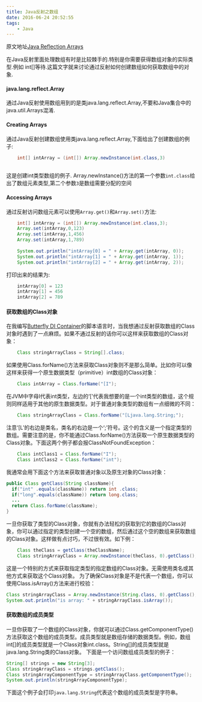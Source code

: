 ```yaml
---
title: Java反射之数组
date: 2016-06-24 20:52:55
tags:
    - Java
---
```

原文地址[Java Reflection Arrays](http://tutorials.jenkov.com/java-reflection/arrays.html)

在Java反射里面处理数组有时是比较棘手的.特别是你需要获得数组对象的实际类型.例如 int[]等待.这篇文字就来讨论通过反射如何创建数组如何获取数组中的对象.

#### java.lang.reflect.Array

通过Java反射使用数组用到的是类java.lang.reflect.Array,不要和Java集合中的java.util.Arrays混淆.

#### Creating Arrays

通过Java反射创建数组使用类java.lang.reflect.Array,下面给出了创建数组的例子:

```java
    int[] intArray = (int[]) Array.newInstance(int.class,3)
    
```

这是创建int类型数组的例子. Array.newInstance()方法的第一个参数`int.class`给出了数组元素类型,第二个参数`3`是数组需要分配的空间

#### Accessing Arrays

通过反射访问数组元素可以使用`Array.get()`和`Array.set()`方法:

```java
    int[] intArray = (int[]) Array.newInstance(int.class,3);
    Array.set(intArray,0,123)
    Array.set(intArray,1,456)
    Array.set(intArray,1,789)
   
    System.out.println("intArray[0] = " + Array.get(intArray, 0));
    System.out.println("intArray[1] = " + Array.get(intArray, 1));
    System.out.println("intArray[2] = " + Array.get(intArray, 2));
```

打印出来的结果为:

```java
    intArray[0] = 123
    intArray[1] = 456
    intArray[2] = 789
```

#### 获取数组的Class对象

在我编写[Butterfly DI Container](http://butterfly.jenkov.com/)的脚本语言时，当我想通过反射获取数组的Class对象时遇到了一点麻烦。如果不通过反射的话你可以这样来获取数组的Class对象：

```java
    Class stringArrayClass = String[].class;
```

如果使用Class.forName()方法来获取Class对象则不是那么简单。比如你可以像这样来获得一个原生数据类型（primitive）int数组的Class对象：

```java
    Class intArray = Class.forName("[I");
```
在JVM中字母I代表int类型，左边的‘[’代表我想要的是一个int类型的数组，这个规则同样适用于其他的原生数据类型。对于普通对象类型的数组有一点细微的不同：

```java
    Class stringArrayClass = Class.forName("[Ljava.lang.String;");
```

注意‘[L’的右边是类名，类名的右边是一个‘;’符号。这个的含义是一个指定类型的数组。需要注意的是，你不能通过Class.forName()方法获取一个原生数据类型的Class对象。下面这两个例子都会报ClassNotFoundException：

```java
    Class intClass1 = Class.forName("I");
    Class intClass2 = Class.forName("int");
```

我通常会用下面这个方法来获取普通对象以及原生对象的Class对象：

```java
public Class getClass(String className){
  if("int" .equals(className)) return int .class;
  if("long".equals(className)) return long.class;
  ...
  return Class.forName(className);
}
```

一旦你获取了类型的Class对象，你就有办法轻松的获取到它的数组的Class对象，你可以通过指定的类型创建一个空的数组，然后通过这个空的数组来获取数组的Class对象。这样做有点讨巧，不过很有效。如下例：

```java
    Class theClass = getClass(theClassName);
    Class stringArrayClass = Array.newInstance(theClass, 0).getClass();
```
这是一个特别的方式来获取指定类型的指定数组的Class对象。无需使用类名或其他方式来获取这个Class对象。
为了确保Class对象是不是代表一个数组，你可以使用Class.isArray()方法来进行校验：

```java
Class stringArrayClass = Array.newInstance(String.class, 0).getClass();
System.out.println("is array: " + stringArrayClass.isArray());
```

#### 获取数组的成员类型

一旦你获取了一个数组的Class对象，你就可以通过Class.getComponentType()方法获取这个数组的成员类型。成员类型就是数组存储的数据类型。例如，数组int[]的成员类型就是一个Class对象int.class。String[]的成员类型就是java.lang.String类的Class对象。
下面是一个访问数组成员类型的例子：

```java
String[] strings = new String[3];
Class stringArrayClass = strings.getClass();
Class stringArrayComponentType = stringArrayClass.getComponentType();
System.out.println(stringArrayComponentType);
```
下面这个例子会打印`java.lang.String`代表这个数组的成员类型是字符串。